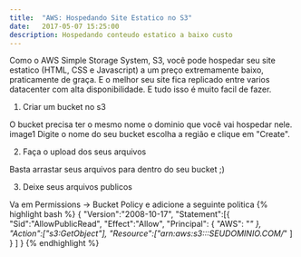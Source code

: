 ```yaml
---
title:  "AWS: Hospedando Site Estatico no S3"
date:   2017-05-07 15:25:00
description: Hospedando conteudo estatico a baixo custo
---
```


Como o AWS Simple Storage System, S3, você pode hospedar seu site estatico (HTML, CSS e Javascript) a um preço extremamente baixo, praticamente de graça. E o melhor seu site fica replicado entre varios datacenter com alta disponibilidade. E tudo isso é muito facil de fazer.


1. Criar um bucket no s3

O bucket precisa ter o mesmo nome o dominio que você vai hospedar nele.
image1
Digite o nome do seu bucket escolha a região e clique em "Create".

2. Faça o upload dos seus arquivos

Basta arrastar seus arquivos para dentro do seu bucket ;)

3. Deixe seus arquivos publicos

Va em Permissions -> Bucket Policy e adicione a seguinte politica
{% highlight bash %}
{
	"Version":"2008-10-17",
	"Statement":[{
	"Sid":"AllowPublicRead",
		"Effect":"Allow",
		"Principal": {
			"AWS": "*"
			},
		"Action":["s3:GetObject"],
		"Resource":["arn:aws:s3:::SEUDOMINIO.COM/*"
		]
	}
	]
}
{% endhighlight %}
